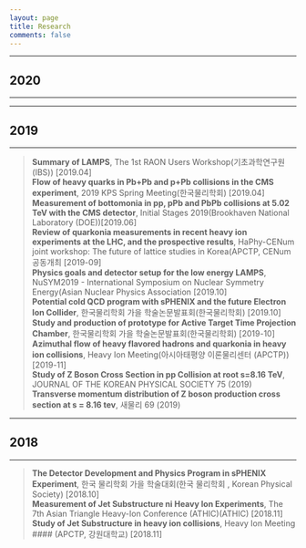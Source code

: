 ```yaml
---
layout: page
title: Research
comments: false
---
```

* * *
## 2020
* * *

* * *
## 2019
* * *
> **Summary of LAMPS**, The 1st RAON Users Workshop(기초과학연구원 (IBS)) [2019.04]   
> **Flow of heavy quarks in Pb+Pb and p+Pb collisions in the CMS experiment**, 2019 KPS Spring Meeting(한국물리학회) [2019.04]   
> **Measurement of bottomonia in pp, pPb and PbPb collisions at 5.02 TeV with the CMS detector**, Initial Stages 2019(Brookhaven National Laboratory (DOE))[2019.06]   
> **Review of quarkonia measurements in recent heavy ion experiments at the LHC, and the prospective results**, HaPhy-CENum joint workshop: The future of lattice studies in Korea(APCTP, CENum 공동개최 [2019-09]   
> **Physics goals and detector setup for the low energy LAMPS**, NuSYM2019 - International Symposium on Nuclear Symmetry Energy(Asian Nuclear Physics Association [2019.10]   
> **Potential cold QCD program with sPHENIX and the future Electron Ion Collider**, 한국물리학회 가을 학술논문발표회(한국물리학회) [2019.10]   
> **Study and production of prototype for Active Target Time Projection Chamber**, 한국물리학회 가을 학술논문발표회(한국물리학회) [2019-10]   
> **Azimuthal flow of heavy flavored hadrons and quarkonia in heavy ion collisions**, Heavy Ion Meeting(아시아태평양 이론물리센터 (APCTP)) [2019-11]   
> **Study of Z Boson Cross Section in pp Collision at root s=8.16 TeV**, JOURNAL OF THE KOREAN PHYSICAL SOCIETY 75 (2019)   
> **Transverse momentum distribution of Z boson production cross section at s = 8.16 tev**, 새물리 69 (2019)   


* * *
## 2018
* * *
> **The Detector Development and Physics Program in sPHENIX Experiment**, 한국 물리학회 가을 학술대회(한국 물리학회 , Korean Physical Society) [2018.10]   
> **Measurement of Jet Substructure ni Heavy Ion Experiments**, The 7th Asian Triangle Heavy-Ion Conference (ATHIC)(ATHIC) [2018.11]   
> **Study of Jet Substructure in heavy ion collisions**, Heavy Ion Meeting #### (APCTP, 강원대학교) [2018.11]   

